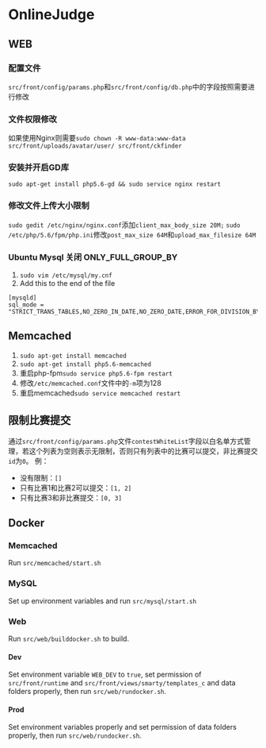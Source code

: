 # OnlineJudge

## WEB
### 配置文件
`src/front/config/params.php`和`src/front/config/db.php`中的字段按照需要进行修改

### 文件权限修改
如果使用Nginx则需要`sudo chown -R www-data:www-data src/front/uploads/avatar/user/ src/front/ckfinder`

### 安装并开启GD库
`sudo apt-get install php5.6-gd && sudo service nginx restart`

### 修改文件上传大小限制
`sudo gedit /etc/nginx/nginx.conf`添加`client_max_body_size 20M;`
`sudo /etc/php/5.6/fpm/php.ini`修改`post_max_size 64M`和`upload_max_filesize 64M`

### Ubuntu Mysql 关闭 ONLY_FULL_GROUP_BY
1. `sudo vim /etc/mysql/my.cnf`
2. Add this to the end of the file
```
[mysqld]
sql_mode = "STRICT_TRANS_TABLES,NO_ZERO_IN_DATE,NO_ZERO_DATE,ERROR_FOR_DIVISION_BY_ZERO,NO_AUTO_CREATE_USER,NO_ENGINE_SUBSTITUTION"
```

## Memcached
1. `sudo apt-get install memcached`
2. `sudo apt-get install php5.6-memcached`
3. 重启php-fpm`sudo service php5.6-fpm restart`
4. 修改`/etc/memcached.conf`文件中的`-m`项为128
5. 重启memcached`sudo service memcached restart`

## 限制比赛提交
通过`src/front/config/params.php`文件`contestWhiteList`字段以白名单方式管理，若这个列表为空则表示无限制，否则只有列表中的比赛可以提交，非比赛提交`id`为`0`。
例：
- 没有限制：`[]`
- 只有比赛1和比赛2可以提交：`[1, 2]`
- 只有比赛3和非比赛提交：`[0, 3]`

## Docker
### Memcached
Run `src/memcached/start.sh`

### MySQL
Set up environment variables and run `src/mysql/start.sh`

### Web
Run `src/web/builddocker.sh` to build.

#### Dev
Set environment variable `WEB_DEV` to `true`, set permission of `src/front/runtime` and `src/front/views/smarty/templates_c`
and data folders properly, then run `src/web/rundocker.sh`.

#### Prod
Set environment variables properly and set permission of data folders properly, then run `src/web/rundocker.sh`.